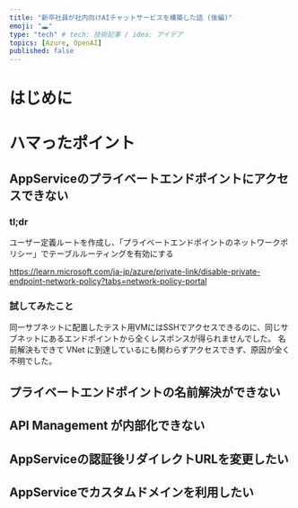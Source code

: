 ```yaml
---
title: "新卒社員が社内向けAIチャットサービスを構築した話 (後編)"
emoji: "🕳️"
type: "tech" # tech: 技術記事 / idea: アイデア
topics: [Azure, OpenAI]
published: false
---
```


# はじめに

# ハマったポイント

## AppServiceのプライベートエンドポイントにアクセスできない

### tl;dr

ユーザー定義ルートを作成し、「プライベートエンドポイントのネットワークポリシー」でテーブルルーティングを有効にする

https://learn.microsoft.com/ja-jp/azure/private-link/disable-private-endpoint-network-policy?tabs=network-policy-portal

### 試してみたこと
同一サブネットに配置したテスト用VMにはSSHでアクセスできるのに、同じサブネットにあるエンドポイントから全くレスポンスが得られませんでした。
名前解決もできて VNet に到達しているにも関わらずアクセスできず、原因が全く不明でした。

## プライベートエンドポイントの名前解決ができない

## API Management が内部化できない

## AppServiceの認証後リダイレクトURLを変更したい

## AppServiceでカスタムドメインを利用したい

